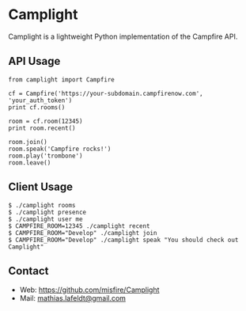 Camplight
=========

Camplight is a lightweight Python implementation of the Campfire API.


API Usage
---------

    from camplight import Campfire

    cf = Campfire('https://your-subdomain.campfirenow.com', 'your_auth_token')
    print cf.rooms()

    room = cf.room(12345)
    print room.recent()

    room.join()
    room.speak('Campfire rocks!')
    room.play('trombone')
    room.leave()


Client Usage
------------

    $ ./camplight rooms
    $ ./camplight presence
    $ ./camplight user me
    $ CAMPFIRE_ROOM=12345 ./camplight recent
    $ CAMPFIRE_ROOM="Develop" ./camplight join
    $ CAMPFIRE_ROOM="Develop" ./camplight speak "You should check out Camplight"


Contact
-------

* Web: <https://github.com/misfire/Camplight>
* Mail: <mathias.lafeldt@gmail.com>
